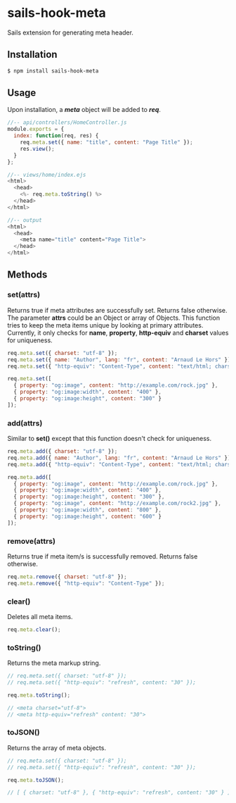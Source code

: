 # sails-hook-meta

Sails extension for generating meta header.

## Installation

```sh
$ npm install sails-hook-meta
```

## Usage

Upon installation, a **_meta_** object will be added to **_req_**.

```javascript
//-- api/controllers/HomeController.js
module.exports = {
  index: function(req, res) {
    req.meta.set({ name: "title", content: "Page Title" });
    res.view();
  }
};

//-- views/home/index.ejs
<html>
  <head>
    <%- req.meta.toString() %>
  </head>
</html>

//-- output
<html>
  <head>
    <meta name="title" content="Page Title">
  </head>
</html>
```

## Methods

### set(attrs)

Returns true if meta attributes are successfully set. Returns false otherwise. The parameter **attrs** could be an Object or array of Objects. This function tries to keep the meta items unique by looking at primary attributes. Currently, it only checks for **name**, **property**, **http-equiv** and **charset** values for uniqueness. 

```javascript
req.meta.set({ charset: "utf-8" });
req.meta.set({ name: "Author", lang: "fr", content: "Arnaud Le Hors" });
req.meta.set({ "http-equiv": "Content-Type", content: "text/html; charset=utf-8" });

req.meta.set([
  { property: "og:image", content: "http://example.com/rock.jpg" },
  { property: "og:image:width", content: "400" },
  { property: "og:image:height", content: "300" }
]);
```

### add(attrs)

Similar to **set()** except that this function doesn't check for uniqueness.

```javascript
req.meta.add({ charset: "utf-8" });
req.meta.add({ name: "Author", lang: "fr", content: "Arnaud Le Hors" });
req.meta.add({ "http-equiv": "Content-Type", content: "text/html; charset=utf-8" });

req.meta.add([
  { property: "og:image", content: "http://example.com/rock.jpg" },
  { property: "og:image:width", content: "400" },
  { property: "og:image:height", content: "300" },
  { property: "og:image", content: "http://example.com/rock2.jpg" },
  { property: "og:image:width", content: "800" },
  { property: "og:image:height", content: "600" }
]);
```

### remove(attrs)

Returns true if meta item/s is successfully removed. Returns false otherwise.

```javascript
req.meta.remove({ charset: "utf-8" });
req.meta.remove({ "http-equiv": "Content-Type" });
```

### clear()

Deletes all meta items.

```javascript
req.meta.clear();
```

### toString()

Returns the meta markup string.

```javascript
// req.meta.set({ charset: "utf-8" });
// req.meta.set({ "http-equiv": "refresh", content: "30" });

req.meta.toString();

// <meta charset="utf-8">
// <meta http-equiv="refresh" content: "30">
```

### toJSON()

Returns the array of meta objects.

```javascript
// req.meta.set({ charset: "utf-8" });
// req.meta.set({ "http-equiv": "refresh", content: "30" });

req.meta.toJSON();

// [ { charset: "utf-8" }, { "http-equiv": "refresh", content: "30" } ]
```

